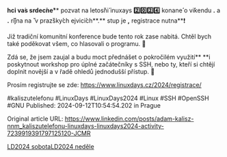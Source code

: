**hci va**́**s srdec**̌**ne**̌** pozvat na letos**̌**ni**́** inuxays **2️⃣0️⃣2️⃣4️⃣** konane**́** o vi**́**kendu **.** a **.** r**̌**i**́**jna na  **̌** v praz**̌**sky**́**ch ejvici**́**ch**.** stup je **,** registrace nutna**́❗


Již tradiční komunitní konference bude tento rok zase nabitá. Chtěl bych také poděkovat všem, co hlasovali o programu. 🎉 

Zdá se, že jsem zaujal a budu moct přednášet o pokročilém využití**  **i poskytnout workshop pro úplné začátečníky s SSH, nebo ty, kteří si chtějí doplnit novější a v řadě ohledů jednodušší přístup. 💪


Prosím registrujte se zde: https://www.linuxdays.cz/2024/registrace/


#kaliszutelefonu #LinuxDays #LinuxDays2024 #Linux #SSH #OpenSSH #GNU
Published: 2024-09-12T10:54:54.202 in Prague

Original article URL: https://www.linkedin.com/posts/adam-kalisz-nnm_kaliszutelefonu-linuxdays-linuxdays2024-activity-7239919391797125120-JCMR

[LD2024 sobota](./media/LD2024-sobota.png)[LD2024 neděle](./media/LD2024-neděle.png)